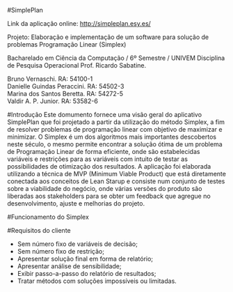 #SimplePlan

Link da aplicação online: http://simpleplan.esy.es/ 

Projeto: Elaboração e implementação de um software para solução de problemas  Programação Linear (Simplex)

Bacharelado em Ciência da Computação / 6º Semestre / UNIVEM 
Disciplina de Pesquisa Operacional
Prof. Ricardo Sabatine.

Bruno Vernaschi.                     RA: 54100-1<br/>
Danielle Guindas Peraccini.        	RA: 54502-3<br/>
Marina dos Santos Beretta.           RA: 54272-5<br/>
Valdir A. P. Junior.                 RA: 53582-6<br/>

#Introdução
Este domumento fornece uma visão geral do aplicativo SimplePlan que foi projetado a partir da utilização do método Simplex, a fim de resolver problemas de programação linear com objetivo de maximizar e minimizar.
O Simplex é um dos algoritmos mais importantes descobertos neste século, o mesmo permite encontrar a solução ótima de um problema de Programação Linear de forma eficiente, onde são estabelecidas variáveis e restrições para as variáveis com intuito de testar as possibilidades de otimização dos resultados.
A aplicação foi elaborada utilizando a técnica de MVP  (Minimum Viable Product) que está diretamente conectada aos conceitos de Lean Starup e consiste num conjunto de testes sobre a viabilidade do negócio, onde várias versões do produto são liberadas aos stakeholders para se obter um feedback que agregue no desenvolvimento, ajuste e melhorias do projeto.

#Funcionamento do Simplex

#Requisitos do cliente

<ul>
<li>Sem número fixo de variáveis de decisão;</li>
<li>Sem número fixo de restrição;</li>
<li>Apresentar solução final em forma de relatório;</li>
<li>Apresentar análise de sensibilidade;</li>
<li>Exibir passo-a-passo do relatório de resultados;</li>
<li>Tratar métodos com soluções impossíveis ou limitadas.</li>
</ul>


